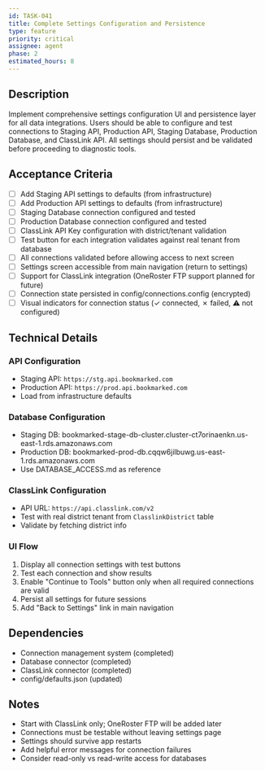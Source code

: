 ```yaml
---
id: TASK-041
title: Complete Settings Configuration and Persistence
type: feature
priority: critical
assignee: agent
phase: 2
estimated_hours: 8
---
```


## Description
Implement comprehensive settings configuration UI and persistence layer for all data integrations. Users should be able to configure and test connections to Staging API, Production API, Staging Database, Production Database, and ClassLink API. All settings should persist and be validated before proceeding to diagnostic tools.

## Acceptance Criteria
- [ ] Add Staging API settings to defaults (from infrastructure)
- [ ] Add Production API settings to defaults (from infrastructure)
- [ ] Staging Database connection configured and tested
- [ ] Production Database connection configured and tested
- [ ] ClassLink API Key configuration with district/tenant validation
- [ ] Test button for each integration validates against real tenant from database
- [ ] All connections validated before allowing access to next screen
- [ ] Settings screen accessible from main navigation (return to settings)
- [ ] Support for ClassLink integration (OneRoster FTP support planned for future)
- [ ] Connection state persisted in config/connections.config (encrypted)
- [ ] Visual indicators for connection status (✓ connected, ✗ failed, ⚠ not configured)

## Technical Details

### API Configuration
- Staging API: `https://stg.api.bookmarked.com`
- Production API: `https://prod.api.bookmarked.com`
- Load from infrastructure defaults

### Database Configuration
- Staging DB: bookmarked-stage-db-cluster.cluster-ct7orinaenkn.us-east-1.rds.amazonaws.com
- Production DB: bookmarked-prod-db.cqqw6jilbuwg.us-east-1.rds.amazonaws.com
- Use DATABASE_ACCESS.md as reference

### ClassLink Configuration
- API URL: `https://api.classlink.com/v2`
- Test with real district tenant from `ClasslinkDistrict` table
- Validate by fetching district info

### UI Flow
1. Display all connection settings with test buttons
2. Test each connection and show results
3. Enable "Continue to Tools" button only when all required connections are valid
4. Persist all settings for future sessions
5. Add "Back to Settings" link in main navigation

## Dependencies
- Connection management system (completed)
- Database connector (completed)
- ClassLink connector (completed)
- config/defaults.json (updated)

## Notes
- Start with ClassLink only; OneRoster FTP will be added later
- Connections must be testable without leaving settings page
- Settings should survive app restarts
- Add helpful error messages for connection failures
- Consider read-only vs read-write access for databases
